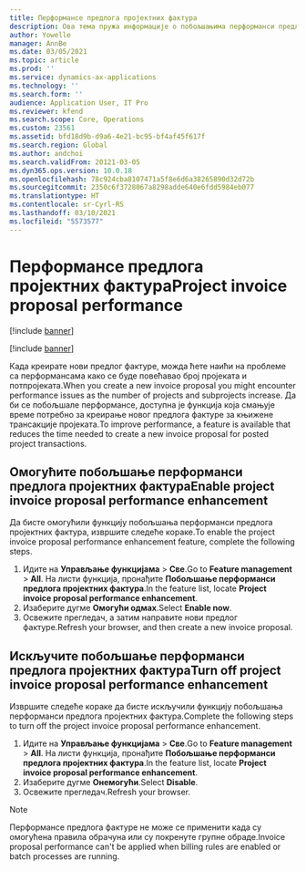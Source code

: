 ```yaml
---
title: Перформансе предлога пројектних фактура
description: Ова тема пружа информације о побољшањима перформанси предлога пројектних фактура.
author: Yowelle
manager: AnnBe
ms.date: 03/05/2021
ms.topic: article
ms.prod: ''
ms.service: dynamics-ax-applications
ms.technology: ''
ms.search.form: ''
audience: Application User, IT Pro
ms.reviewer: kfend
ms.search.scope: Core, Operations
ms.custom: 23561
ms.assetid: bfd18d9b-d9a6-4e21-bc95-bf4af45f617f
ms.search.region: Global
ms.author: andchoi
ms.search.validFrom: 20121-03-05
ms.dyn365.ops.version: 10.0.18
ms.openlocfilehash: 78c924cba8107471a5f8e6d6a38265890d32d72b
ms.sourcegitcommit: 2350c6f3728067a8298adde640e6fdd5984eb077
ms.translationtype: HT
ms.contentlocale: sr-Cyrl-RS
ms.lasthandoff: 03/10/2021
ms.locfileid: "5573577"
---
```

# <a name="project-invoice-proposal-performance"></a><span data-ttu-id="26a8f-103">Перформансе предлога пројектних фактура</span><span class="sxs-lookup"><span data-stu-id="26a8f-103">Project invoice proposal performance</span></span>

[!include [banner](../includes/banner.md)]

[!include [banner](../includes/preview-banner.md)]

<span data-ttu-id="26a8f-104">Када креирате нови предлог фактуре, можда ћете наићи на проблеме са перформансама како се буде повећавао број пројеката и потпројеката.</span><span class="sxs-lookup"><span data-stu-id="26a8f-104">When you create a new invoice proposal you might encounter performance issues as the number of projects and subprojects increase.</span></span> <span data-ttu-id="26a8f-105">Да би се побољшале перформансе, доступна је функција која смањује време потребно за креирање новог предлога фактуре за књижене трансакције пројеката.</span><span class="sxs-lookup"><span data-stu-id="26a8f-105">To improve performance, a feature is available that reduces the time needed to create a new invoice proposal for posted project transactions.</span></span>

## <a name="enable-project-invoice-proposal-performance-enhancement"></a><span data-ttu-id="26a8f-106">Омогућите побољшање перформанси предлога пројектних фактура</span><span class="sxs-lookup"><span data-stu-id="26a8f-106">Enable project invoice proposal performance enhancement</span></span>
<span data-ttu-id="26a8f-107">Да бисте омогућили функцију побољшања перформанси предлога пројектних фактура, извршите следеће кораке.</span><span class="sxs-lookup"><span data-stu-id="26a8f-107">To enable the project invoice proposal performance enhancement feature, complete the following steps.</span></span>

1.  <span data-ttu-id="26a8f-108">Идите на **Управљање функцијама** > **Све**.</span><span class="sxs-lookup"><span data-stu-id="26a8f-108">Go to **Feature management** > **All**.</span></span> <span data-ttu-id="26a8f-109">На листи функција, пронађите **Побољшање перформанси предлога пројектних фактура**.</span><span class="sxs-lookup"><span data-stu-id="26a8f-109">In the feature list, locate **Project invoice proposal performance enhancement**.</span></span>
2.  <span data-ttu-id="26a8f-110">Изаберите дугме **Омогући одмах**.</span><span class="sxs-lookup"><span data-stu-id="26a8f-110">Select **Enable now**.</span></span>
3.  <span data-ttu-id="26a8f-111">Освежите прегледач, а затим направите нови предлог фактуре.</span><span class="sxs-lookup"><span data-stu-id="26a8f-111">Refresh your browser, and then create a new invoice proposal.</span></span>

## <a name="turn-off-project-invoice-proposal-performance-enhancement"></a><span data-ttu-id="26a8f-112">Искључите побољшање перформанси предлога пројектних фактура</span><span class="sxs-lookup"><span data-stu-id="26a8f-112">Turn off project invoice proposal performance enhancement</span></span>
<span data-ttu-id="26a8f-113">Извршите следеће кораке да бисте искључили функцију побољшања перформанси предлога пројектних фактура.</span><span class="sxs-lookup"><span data-stu-id="26a8f-113">Complete the following steps to turn off the project invoice proposal performance enhancement.</span></span>

1.  <span data-ttu-id="26a8f-114">Идите на **Управљање функцијама** > **Све**.</span><span class="sxs-lookup"><span data-stu-id="26a8f-114">Go to **Feature management** > **All**.</span></span> <span data-ttu-id="26a8f-115">На листи функција, пронађите **Побољшање перформанси предлога пројектних фактура**.</span><span class="sxs-lookup"><span data-stu-id="26a8f-115">In the feature list, locate **Project invoice proposal performance enhancement**.</span></span>
2.  <span data-ttu-id="26a8f-116">Изаберите дугме **Онемогући**.</span><span class="sxs-lookup"><span data-stu-id="26a8f-116">Select **Disable**.</span></span>
3.  <span data-ttu-id="26a8f-117">Освежите прегледач.</span><span class="sxs-lookup"><span data-stu-id="26a8f-117">Refresh your browser.</span></span>

> [!NOTE]
> <span data-ttu-id="26a8f-118">Перформансе предлога фактуре не може се применити када су омогућена правила обрачуна или су покренуте групне обраде.</span><span class="sxs-lookup"><span data-stu-id="26a8f-118">Invoice proposal performance can't be applied when billing rules are enabled or batch processes are running.</span></span>
